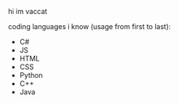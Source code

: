 hi im vaccat

coding languages i know (usage from first to last):
- C#
- JS
- HTML
- CSS
- Python
- C++
- Java
